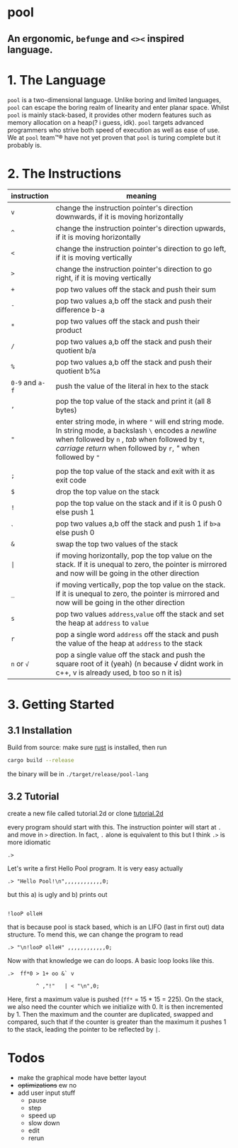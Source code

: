 pool
=================
An ergonomic, `befunge` and `<><` inspired language.
-----------------

# 1. The Language
`pool` is a two-dimensional language. Unlike boring and limited languages, `pool` can escape the boring realm of linearity and enter planar space. Whilst `pool` is mainly stack-based, it provides other modern features such as memory allocation on a heap(? i guess, idk).
`pool` targets advanced programmers who strive both speed of execution as well as ease of use.
We at `pool` team:tm:® have not yet proven that `pool` is turing complete but it probably is.


# 2. The Instructions
| instruction     | meaning                                                                                                                                                                                                                       |
| --------------- | ----------------------------------------------------------------------------------------------------------------------------------------------------------------------------------------------------------------------------- |
| `v`             | change the instruction pointer's direction downwards, if it is moving horizontally                                                                                                                                            |
| `^`             | change the instruction pointer's direction upwards, if it is moving horizontally                                                                                                                                              |
| `<`             | change the instruction pointer's direction to go left, if it is moving vertically                                                                                                                                             |
| `>`             | change the instruction pointer's direction to go right, if it is moving vertically                                                                                                                                            |
| `+`             | pop two values off the stack and push their sum                                                                                                                                                                               |
| `-`             | pop two values a,b off the stack and push their difference b-a                                                                                                                                                                |
| `*`             | pop two values off the stack and push their product                                                                                                                                                                           |
| `/`             | pop two values a,b off the stack and push their quotient b/a                                                                                                                                                                  |
| `%`             | pop two values a,b off the stack and push their quotient b%a                                                                                                                                                                  |
| `0-9` and `a-f` | push the value of the literal in hex to the stack                                                                                                                                                                             |
| `,`             | pop the top value of the stack and print it (all 8 bytes)                                                                                                                                                                     |
| `"`             | enter string mode, in where `"` will end string mode. In string mode, a backslash `\` encodes a *newline* when followed by `n` , *tab* when followed by `t`, *carriage return* when followed by `r`, *"* when followed by `"` |
|                 |
| `;`             | pop the top value of the stack and exit with it as exit code                                                                                                                                                                  |
| `$`             | drop the top value on the stack                                                                                                                                                                                               |
| `!`             | pop the top value on the stack and if it is 0 push 0 else push 1  |
| \`              | pop two values a,b off the stack and push 1 if `b>a` else push 0 |
| `&`             | swap the top two values of the stack  |
| `\|`             | if moving horizontally, pop the top value on the stack. If it is unequal to zero, the pointer is mirrored and now will be going in the other direction                                                                        |
| `_`             | if moving vertically, pop the top value on the stack. If it is unequal to zero, the pointer is mirrored and now will be going in the other direction                                                                          |
| `s`             | pop two values `address`,`value` off the stack and set the heap at `address` to `value`                                                                                                                                       |
| `r`             | pop a single word `address` off the stack and push the value of the heap at `address` to the stack                                                                                                                            |
| `n` or `√`      | pop a single value off the stack and push the square root of it (yeah) (n because √ didnt work in c++, v is already used, b too so n it is)                                                                                   |





# 3. Getting Started

## 3.1 Installation
Build from source: make sure [rust](https://www.rust-lang.org/tools/install) is installed, then run 
```bash
cargo build --release
```
the binary will be in `./target/release/pool-lang`

## 3.2 Tutorial
create a new file called tutorial.2d or clone [tutorial.2d](https://github.com/HiddyTiddy/pool-lang/blob/main/programs/tutorial.2d)

every program should start with this. The instruction pointer will start at `.` and move in `>` direction. In fact, `.` alone is equivalent to this but I think `.>` is more idiomatic
```pool
.> 
```

Let's write a first Hello Pool program. It is very easy actually
```pool
.> "Hello Pool!\n",,,,,,,,,,,,0;
```
but this a) is ugly and b) prints out 
```

!looP olleH
```
that is because pool is stack based, which is an LIFO (last in first out) data structure. To mend this, we can change the program to read 
```pool
.> "\n!looP olleH" ,,,,,,,,,,,,0;
```

Now with that knowledge we can do loops. A basic loop looks like this.
```pool
.>  ff*0 > 1+ oo &` v

         ^ ,"!"   | < "\n",0;
```
Here, first a maximum value is pushed (`ff*` = 15 * 15 = 225). On the stack, we also need the counter which we initialize with 0. It is then incremented by 1. Then the maximum and the counter are duplicated, swapped and compared, such that if the counter is greater than the maximum it pushes 1 to the stack, leading the pointer to be reflected by `|`.


# Todos
- make the graphical mode have better layout
- ~~optimizations~~ ew no
- add user input stuff
  - pause
  - step
  - speed up
  - slow down
  - edit
  - rerun